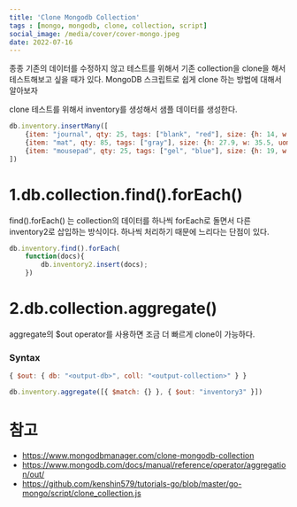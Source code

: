 ```yaml
---
title: 'Clone Mongodb Collection'
tags : [mongo, mongodb, clone, collection, script]
social_image: /media/cover/cover-mongo.jpeg
date: 2022-07-16
---
```


종종 기존의 데이터를 수정하지 않고 테스트를 위해서 기존 collection을 clone을 해서 테스트해보고 싶을 때가 있다. MongoDB 스크립트로 쉽게 clone 하는 방법에 대해서 알아보자

clone 테스트를 위해서 inventory를 생성해서 샘플 데이터를 생성한다.

```javascript
db.inventory.insertMany([
    {item: "journal", qty: 25, tags: ["blank", "red"], size: {h: 14, w: 21, uom: "cm"}},
    {item: "mat", qty: 85, tags: ["gray"], size: {h: 27.9, w: 35.5, uom: "cm"}},
    {item: "mousepad", qty: 25, tags: ["gel", "blue"], size: {h: 19, w: 22.85, uom: "cm"}}
])
```



# 1.db.collection.find().forEach()

find().forEach() 는 collection의 데이터를 하나씩 forEach로 돌면서 다른 inventory2로 삽입하는 방식이다. 하나씩 처리하기 때문에 느리다는 단점이 있다. 

```javascript
db.inventory.find().forEach(
    function(docs){
        db.inventory2.insert(docs);
    })
```

# 2.db.collection.aggregate() 

aggregate의 $out operator를 사용하면 조금 더 빠르게 clone이 가능하다. 

### Syntax

```javascript
{ $out: { db: "<output-db>", coll: "<output-collection>" } }
```



```javascript
db.inventory.aggregate([{ $match: {} }, { $out: "inventory3" }])

```

# 참고

- https://www.mongodbmanager.com/clone-mongodb-collection
- https://www.mongodb.com/docs/manual/reference/operator/aggregation/out/
- https://github.com/kenshin579/tutorials-go/blob/master/go-mongo/script/clone_collection.js

  
